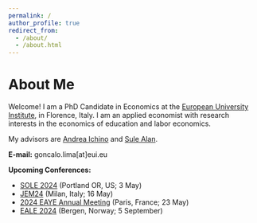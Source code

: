 ```yaml
---
permalink: /
author_profile: true
redirect_from: 
  - /about/
  - /about.html
---
```


<h1>About Me</h1>

Welcome! I am a PhD Candidate in Economics at the [European University Institute](https://www.eui.eu/en/academic-units/department-of-economics), in Florence, Italy. I am an applied economist with research interests in the economics of education and labor economics.

My advisors are [Andrea Ichino](http://www.andreaichino.it/) and [Sule Alan](https://sulealan.com/).

**E-mail:** goncalo.lima[at]eui.eu

**Upcoming Conferences:** 
  - [SOLE 2024](https://www.sole-jole.org/future-meetings) (Portland OR, US; 3 May)
  - [JEM24](https://demm.unimi.it/index.php/en/unimi-jem24-3rd-junior-economists-meeting) (Milan, Italy; 16 May)
  - [2024 EAYE Annual Meeting](https://www.eaye.info/eayeam/2024-edition) (Paris, France; 23 May)
  - [EALE 2024](https://www.nhh.no/en/calendar/fair/2024/conferences/eale-conference-2024/) (Bergen, Norway; 5 September)
